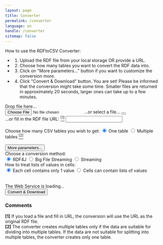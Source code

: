 ```yaml
---
layout: page
title: Converter
permalink: /converter
language: en
handle: /converter
sitemap: false
---
```

<!-- English version of the converter page -->
How to use the RDFtoCSV Converter:
- 1) Upload the RDF file from your local storage OR provide a URL.
- 2) Choose how many tables you want to convert the RDF data into.
- 3) Click on "More parameters..." button if you want to customize the conversion more.
- 4) Click "Convert & Download" button.
You are set! Please be informed that the conversion might take some time. Smaller files are returned in approximately 20 seconds, larger ones can take up to a few minutes.
<!-- Form for submitting parameters for conversion -->
<form id="rdfandconfiguration" action="https://rdf-to-csvw.onrender.com/rdftocsvw" method="post">
    <script src="https://ajax.googleapis.com/ajax/libs/jquery/1.11.1/jquery.min.js"></script>
    <!-- Div to choose a file or to input file URL -->
    <div id="choose-file-or-url">
    <!-- Choose a file div -->
        <div id="drop-zone">
            Drop file here...<br>
            <div id="holderForFileInputAndBin">
                <label class="label" id="labelForFileInput" for="file">
                    <input type="file" name="file" id="file" accept=".nq, .nt, .jsonl, .jsonld, .n3, .ndjson, .ndjsonld, .owl, .rdf, .rdfs, .rj, .trig, .trigs, .trix, .ttl, .ttls" required/>
                    <span id="spanForFileInput">...or select a file...</span>
                </label>
                <button class="clear-button" id="clearButton">
                    <i class="fa-regular fa-trash-can"></i>
                </button>
            </div>
        </div>
        <div class="vertical-line"></div>
        <!-- Input a file URL div -->
        <div class="top-and-bottom-margin" id="rdf-url-div">
            <label for="fileURL">...or fill in the RDF file URL: <a href="#comment-1"><sup class="comment-marker" data-index="1">[1]</sup></a></label>
            <input type="text" id="fileURL" name="fileURL" required> 
        </div>
    </div>   
    <br>
        <!-- How many tables to create parameters -->
    <div class="top-and-bottom-margin">
        <label>Choose how many CSV tables you wish to get:</label>
            <label>
            <input type="radio" name="tables" id="basicQuery" value="ONE" checked="checked" >
                One table
            </label>
            <label>
            <input type="radio" name="tables" id="splitQuery" value="MORE">
                Multiple tables <a href="#comment-2"><sup class="comment-marker" data-index="2">[2]</sup></a>
            </label>
    </div>    
        <br>
            <!-- Button for uncovering more parameters options -->
            <button id="toggleButton" onclick="toggleContent()">More parameters...</button>
        <div id="toggleContent">
            <!-- Conversion method parameters input -->
            <label>Choose a conversion method:</label><br>
            <label>
                <input type="radio" name="choice" value="RDF4J" checked="checked">
                    RDF4J
            </label>
            <label>
                <input type="radio" name="choice" value="BIGFILESTREAMING">
                    Big File Streaming
            </label>
            <label>
                <input type="radio" name="choice" value="STREAMING">
                    Streaming
            </label>
            <br>
            <!-- first normal form parameter input -->
            <label>How to treat lists of values in cells:</label><br>
            <label>
                <input type="radio" name="firstNormalForm" value="true" checked="checked">
                    Each cell contains only 1 value
            </label>
            <label>
                <input type="radio" name="firstNormalForm" value="false">
                    Cells can contain lists of values
            </label>
            <br>
        </div>
    <br><br>
    <!-- Web service status indicator changing pictures and text depending on the responsiveness of connected web service -->
    <div id="statusIndicator">
        <img id="loadingWheel" src="loading.gif" alt="Loading" style="display: none;">
        <img id="greenArrow" src="check.jpg" alt="OK" style="display: none;">
        <span id="healthCheckStatus">The Web Service is loading...</span>
    </div>
    <!-- Form Submit Button, changes style according to service status indicator -->
    <input type="submit" value="Convert & Download" id="submitButton" class="top-and-bottom-margin">
</form>
<!-- Div to inform users to wait for the web service response -->
<div>
    <div id="countdown" style="display: none;">30</div>
    <div id="patienceText" style="display: none;">The web service runs on free plan - please wait 60 seconds for the result. If you are not getting any file transfer until then, click on the convert button again. The response times may wary depending on the size of your RDF file. </div>
</div>
<div id="responsePlace">
<label id="previewLabel"></label>
</div>
<!-- Div for web service  responses error messages -->
<div id="errorMessage" style="color: red; display: none;"></div>
<!-- Div for comments about the form -->
<div id="comments">
    <h3>Comments</h3>
    <div class="comment" id="comment-1">
        <strong>[1]</strong> If you load a file and fill in URL, the conversion will use the URL as the original RDF file.
    </div>
    <div class="comment" id="comment-2">
        <strong>[2]</strong> The converter creates multiple tables only if the data are suitable for dividing into multiple tables. If the data are not suitable for splitting into multiple tables, the converter creates only one table.
    </div>
</div>

<script type="text/javascript" src="{% if jekyll.environment == 'production' %}{{site.production.url}}{{site.production.baseurl}}{% else %}{{site.development.url}}{{site.development.baseurl}}{% endif %}/{{ 'assets/sendPost.js' | relative_url }}"></script>